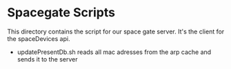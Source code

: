 # Spacegate Scripts

This directory contains the script for our space gate server. It's the client for the spaceDevices api.

- updatePresentDb.sh reads all mac adresses from the arp cache and sends it to the server
